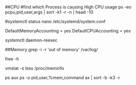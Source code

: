 ##CPU
#find which Process is causing High CPU usage
ps -eo pcpu,pid,user,args | sort -k1 -r -n | head -10


#systemctl status 
nano /etc/systemd/system.conf

DefaultMemoryAccounting = yes
DefaultCPUAccounting = yes

systemctl daemon-reexec


##Memory
grep -i -r 'out of memory' /var/log/

free -h

vmstat -s
less /proc/meminfo

ps aux
ps -o pid,user,%mem,command ax | sort -b -k3 -r
